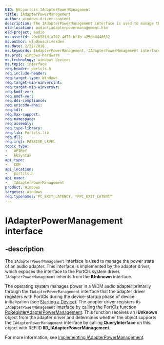 ```yaml
---
UID: NN:portcls.IAdapterPowerManagement
title: IAdapterPowerManagement
author: windows-driver-content
description: The IAdapterPowerManagement interface is used to manage the power state of an audio adapter.
old-location: audio\iadapterpowermanagement.htm
old-project: audio
ms.assetid: 20c898fd-a782-4d73-bf1b-a25db4440632
ms.author: windowsdriverdev
ms.date: 2/22/2018
ms.keywords: IAdapterPowerManagement, IAdapterPowerManagement interface [Audio Devices], IAdapterPowerManagement interface [Audio Devices], described, audio.iadapterpowermanagement, audmp-routines_9daec120-c61d-426c-b30f-80484e1fb652.xml, portcls/IAdapterPowerManagement
ms.prod: windows-hardware
ms.technology: windows-devices
ms.topic: interface
req.header: portcls.h
req.include-header: 
req.target-type: Windows
req.target-min-winverclnt: 
req.target-min-winversvr: 
req.kmdf-ver: 
req.umdf-ver: 
req.ddi-compliance: 
req.unicode-ansi: 
req.idl: 
req.max-support: 
req.namespace: 
req.assembly: 
req.type-library: 
req.lib: Portcls.lib
req.dll: 
req.irql: PASSIVE_LEVEL
topic_type:
-	APIRef
-	kbSyntax
api_type:
-	COM
api_location:
-	portcls.h
api_name:
-	IAdapterPowerManagement
product: Windows
targetos: Windows
req.typenames: PC_EXIT_LATENCY, *PPC_EXIT_LATENCY
---
```


# IAdapterPowerManagement interface


## -description


The <code>IAdapterPowerManagement</code> interface is used to manage the power state of an audio adapter. This interface is implemented by the adapter driver, which exposes the interface to the PortCls system driver. <code>IAdapterPowerManagement</code> inherits from the <b>IUnknown</b> interface.

The operating system manages power in a WDM audio adapter primarily through the <code>IAdapterPowerManagement</code> interface that the adapter driver registers with PortCls during the device-startup phase of device initialization (see <a href="https://msdn.microsoft.com/library/windows/hardware/ff563849">Starting a Device</a>). The adapter driver registers its <code>IAdapterPowerManagement</code> interface by calling the PortCls function <a href="..\portcls\nf-portcls-pcregisteradapterpowermanagement.md">PcRegisterAdapterPowerManagement</a>. This function receives an <b>IUnknown</b> object from the adapter driver and determines whether the object supports the <code>IAdapterPowerManagement</code> interface by calling <b>QueryInterface</b> on this object with REFIID <b>IID_IAdapterPowerManagement</b>.

For more information, see <a href="https://msdn.microsoft.com/654b86a7-845c-415b-99e4-c7be92cb9b9c">Implementing IAdapterPowerManagement</a>.

